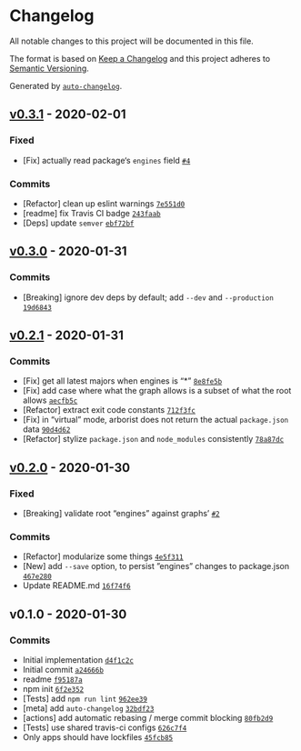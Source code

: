 # Changelog

All notable changes to this project will be documented in this file.

The format is based on [Keep a Changelog](https://keepachangelog.com/en/1.0.0/)
and this project adheres to [Semantic Versioning](https://semver.org/spec/v2.0.0.html).

Generated by [`auto-changelog`](https://github.com/CookPete/auto-changelog).

## [v0.3.1](https://github.com/ljharb/ls-engines/compare/v0.3.0...v0.3.1) - 2020-02-01

### Fixed

- [Fix] actually read package‘s `engines` field [`#4`](https://github.com/ljharb/ls-engines/issues/4)

### Commits

- [Refactor] clean up eslint warnings [`7e551d0`](https://github.com/ljharb/ls-engines/commit/7e551d0157c553021bc0f08e03d4b2a0141da649)
- [readme] fix Travis CI badge [`243faab`](https://github.com/ljharb/ls-engines/commit/243faabc84f05a659fe0623c95a44fffa4e04f05)
- [Deps] update `semver` [`ebf72bf`](https://github.com/ljharb/ls-engines/commit/ebf72bfb350eecc4cb6d8c02c8db73c656ee5196)

## [v0.3.0](https://github.com/ljharb/ls-engines/compare/v0.2.1...v0.3.0) - 2020-01-31

### Commits

- [Breaking] ignore dev deps by default; add `--dev` and `--production` [`19d6843`](https://github.com/ljharb/ls-engines/commit/19d6843270c39cbac840776710b150ba39bdd3f4)

## [v0.2.1](https://github.com/ljharb/ls-engines/compare/v0.2.0...v0.2.1) - 2020-01-31

### Commits

- [Fix] get all latest majors when engines is “*” [`8e8fe5b`](https://github.com/ljharb/ls-engines/commit/8e8fe5b3dff9bee7910a496244a6e2e006d6307b)
- [Fix] add case where what the graph allows is a subset of what the root allows [`aecfb5c`](https://github.com/ljharb/ls-engines/commit/aecfb5ca12984e651980921ac90e88e682e84cf9)
- [Refactor] extract exit code constants [`712f3fc`](https://github.com/ljharb/ls-engines/commit/712f3fcf4c787b6b483c8b899475971ac90adc7b)
- [Fix] in “virtual” mode, arborist does not return the actual `package.json` data [`90d4d62`](https://github.com/ljharb/ls-engines/commit/90d4d62711e2870ce9e0576a7f206d8b1318fbc5)
- [Refactor] stylize `package.json` and `node_modules` consistently [`78a87dc`](https://github.com/ljharb/ls-engines/commit/78a87dc80161a571de0904e4e48400abf17013bf)

## [v0.2.0](https://github.com/ljharb/ls-engines/compare/v0.1.0...v0.2.0) - 2020-01-30

### Fixed

- [Breaking] validate root “engines” against graphs’ [`#2`](https://github.com/ljharb/ls-engines/issues/2)

### Commits

- [Refactor] modularize some things [`4e5f311`](https://github.com/ljharb/ls-engines/commit/4e5f311c243cfd383de70652883a918e813ba028)
- [New] add `--save` option, to persist ”engines” changes to package.json [`467e280`](https://github.com/ljharb/ls-engines/commit/467e280585d7493a4765be8273b97e783f06e216)
- Update README.md [`16f74f6`](https://github.com/ljharb/ls-engines/commit/16f74f6e26d86279a6291b416ba85912c728f1df)

## v0.1.0 - 2020-01-30

### Commits

- Initial implementation [`d4f1c2c`](https://github.com/ljharb/ls-engines/commit/d4f1c2c7aeabeeba1440fe3991779eb1b0e40726)
- Initial commit [`a24666b`](https://github.com/ljharb/ls-engines/commit/a24666b49218f2c006d4b8a848eacff9e352987d)
- readme [`f95187a`](https://github.com/ljharb/ls-engines/commit/f95187a57da93b7d26b2909143631aef662c1b9a)
- npm init [`6f2e352`](https://github.com/ljharb/ls-engines/commit/6f2e35299fa17fc6f7d8cd91d48994995be82208)
- [Tests] add `npm run lint` [`962ee39`](https://github.com/ljharb/ls-engines/commit/962ee39f147ee84ab0f5595bda7e2bb1c7e47f82)
- [meta] add `auto-changelog` [`32bdf23`](https://github.com/ljharb/ls-engines/commit/32bdf23847ed05b69a2fe3dbfd298500fbf2e662)
- [actions] add automatic rebasing / merge commit blocking [`80fb2d9`](https://github.com/ljharb/ls-engines/commit/80fb2d93bbb363966dee79463081ad6f2cdd9889)
- [Tests] use shared travis-ci configs [`626c7f4`](https://github.com/ljharb/ls-engines/commit/626c7f4096e79f211b8052a682d56ca4684c4408)
- Only apps should have lockfiles [`45fcb85`](https://github.com/ljharb/ls-engines/commit/45fcb85189a3e216615889e0ccc9249c5aa8fcfc)
